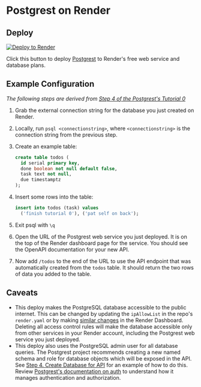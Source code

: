 # Postgrest on Render

## Deploy

[![Deploy to Render](https://render.com/images/deploy-to-render-button.svg)](https://render.com/deploy?repo=https://github.com/render-examples/postgrest)

Click this button to deploy [Postgrest](https://postgrest.org/en/stable/) to Render's free web service and database plans.

## Example Configuration

_The following steps are derived from [Step 4 of the Postgrest's Tutorial 0](https://postgrest.org/en/stable/tutorials/tut0.html#step-4-create-database-for-api)_

1. Grab the external connection string for the database you just created on Render.
1. Locally, run `psql <connectionstring>`, where `<connectionstring>` is the connection string from the previous step.
1. Create an example table:

    ```sql
    create table todos (
      id serial primary key,
      done boolean not null default false,
      task text not null,
      due timestamptz
    );
    ```

1. Insert some rows into the table:

    ```sql
    insert into todos (task) values
      ('finish tutorial 0'), ('pat self on back');
    ```

1. Exit psql with `\q`
1. Open the URL of the Postgrest web service you just deployed. It is on the top of the Render dashboard page for the service. You should see the OpenAPI documentation for your new API.
2. Now add `/todos` to the end of the URL to use the API endpoint that was automatically created from the `todos` table. It should return the two rows of data you added to the table.

## Caveats

- This deploy makes the PostgreSQL database accessible to the public internet. This can be changed by updating the `ipAllowList` in the repo's `render.yaml` or by making [similar changes](https://render.com/docs/databases#access-control) in the Render Dashboard. Deleting all access control rules will make the database accessible only from other services in your Render account, including the Postgrest web service you just deployed.
- This deploy also uses the PostgreSQL admin user for all database queries. The Postgrest project recommends creating a new named schema and role for database objects which will be exposed in the API. See [Step 4. Create Database for API](https://postgrest.org/en/stable/tutorials/tut0.html#step-4-create-database-for-api) for an example of how to do this. Review [Postgrest's documentation on auth](https://postgrest.org/en/stable/auth.html) to understand how it manages authentication and authorization.